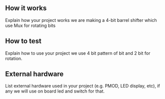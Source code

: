 <!---

This file is used to generate your project datasheet. Please fill in the information below and delete any unused
sections.

You can also include images in this folder and reference them in the markdown. Each image must be less than
512 kb in size, and the combined size of all images must be less than 1 MB.
-->

## How it works

Explain how your project works
we are making a 4-bit barrel shifter which use Mux for rotating bits

## How to test

Explain how to use your project
we use 4 bit pattern of bit and 2 bit for rotation.

## External hardware

List external hardware used in your project (e.g. PMOD, LED display, etc), if any
we will use on board led and switch for that.
